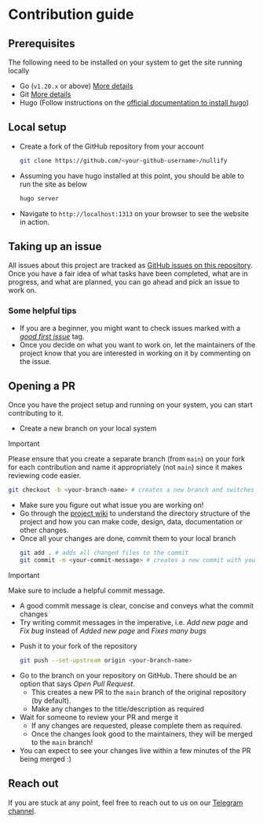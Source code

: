 # Contribution guide

## Prerequisites

The following need to be installed on your system to get the site running locally
- Go (`v1.20.x` or above) [More details](https://go.dev/)
- Git [More details](https://git-scm.com/)
- Hugo (Follow instructions on the [official documentation to install hugo](https://gohugo.io/installation/))

## Local setup
- Create a fork of the GitHub repository from your account
  ```bash
  git clone https://github.com/<your-github-username>/nullify
  ```
- Assuming you have hugo installed at this point, you should be able to run the site as below
  ```bash
  hugo server
  ```
- Navigate to `http://localhost:1313` on your browser to see the website in action.

## Taking up an issue
All issues about this project are tracked as [GitHub issues on this repository](). Once you have a fair idea of what tasks have been completed, what are in progress, and what are planned, you can go ahead and pick an issue to work on.

### Some helpful tips
- If you are a beginner, you might want to check issues marked with a [*good first issue*](https://github.com/nullNEU/nullify/issues?q=is%3Aissue+is%3Aopen+label%3A%22good+first+issue%22) tag.
- Once you decide on what you want to work on, let the maintainers of the project know that you are interested in working on it by commenting on the issue.

## Opening a PR
Once you have the project setup and running on your system, you can start contributing to it.
- Create a new branch on your local system
> [!IMPORTANT]
> Please ensure that you create a separate branch (from `main`) on your fork for each contribution and name it appropriately (not `main`) since it makes reviewing code easier.
  ```bash
  git checkout -b <your-branch-name> # creates a new branch and switches to it
  ```
- Make sure you figure out what issue you are working on!
- Go through the [project wiki](https://github.com/nullNEU/nullify/wiki) to understand the directory structure of the project and how you can make code, design, data, documentation or other changes.
- Once all your changes are done, commit them to your local branch
  ```bash
  git add . # adds all changed files to the commit
  git commit -m <your-commit-message> # creates a new commit with your commit message
  ```
> [!IMPORTANT]  
> Make sure to include a helpful commit message. 
> - A good commit message is clear, concise and conveys what the commit changes
> - Try writing commit messages in the imperative, i.e. *Add new page* and *Fix bug* instead of *Added new page* and *Fixes many bugs*
- Push it to your fork of the repository
  ```bash
  git push --set-upstream origin <your-branch-name>
  ```
- Go to the branch on your repository on GitHub. There should be an option that says *Open Pull Request*. 
  - This creates a new PR to the `main` branch of the original repository (by default).
  - Make any changes to the title/description as required
- Wait for someone to review your PR and merge it
  - If any changes are requested, please complete them as required.
  - Once the changes look good to the maintainers, they will be merged to the `main` branch!
- You can expect to see your changes live within a few minutes of the PR being merged :)

## Reach out
If you are stuck at any point, feel free to reach out to us on our [Telegram channel](https://t.me/+S7uxWGwmLfY5NTk1).
